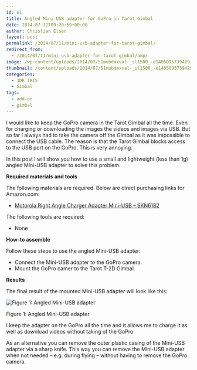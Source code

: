 ```yaml
---
id: 61
title: Angled Mini-USB adapter for GoPro in Tarot Gimbal
date: 2014-07-11T09:20:59+00:00
author: Christian Elsen
layout: post
permalink: /2014/07/11/mini-usb-adapter-for-tarot-gimbal/
redirect_from: 
  - /2014/07/11/mini-usb-adapter-for-tarot-gimbal/amp/
image: /wp-content/uploads/2014/07/51mubdmxval-_sl1500_-e1405095739429.jpg
thumbnail: /content/uploads/2014/07/51mubdmxval-_sl1500_-e1405095739429.jpg
categories:
  - 3DR IRIS
  - Gimbal
tags:
  - add-on
  - gimbal
---
```

I would like to keep the GoPro camera in the Tarot Gimbal all the time. Even for charging or downloading the images the videos and images via USB. But so far I always had to take the camera off the Gimbal as it was impossible to connect the USB cable. The reason is that the Tarot Gimbal blocks access to the USB port on the GoPro. This is very annoying.

In this post I will show you how to use a small and lightweight (less than 1g) angled Mini-USB adapter to solve this problem.

**Required materials and tools**

The following materials are required. Below are direct purchasing links for Amazon.com:

  * <a href="http://amzn.to/2eFegv3" target="_blank">Motorola Right Angle Charger Adapter Mini-USB &#8211; SKN6182</a>

The following tools are required:

  * None

**How-to assemble**

Follow these steps to use the angled Mini-USB adapter:

  * Connect the Mini-USB adapter to the GoPro camera.
  * Mount the GoPro camer to the Tarot T-2D Gimbal.

**Results**

The final result of the mounted Mini-USB adapter will look like this:

<div id="attachment_64" style="width: 615px" class="wp-caption aligncenter">
  <img src="/content/uploads/2014/07/10454279_10152116172655703_5350497765676882573_o-1024x576.jpg" alt="Figure 1: Angled Mini-USB adapter" width="605" height="340" class="size-large wp-image-64" srcset="/content/uploads/2014/07/10454279_10152116172655703_5350497765676882573_o-1024x576.jpg 1024w, /content/uploads/2014/07/10454279_10152116172655703_5350497765676882573_o-300x168.jpg 300w" sizes="(max-width: 605px) 100vw, 605px" />

  <p class="wp-caption-text">
    Figure 1: Angled Mini-USB adapter
  </p>
</div>

I keep the adapter on the GoPro all the time and it allows me to charge it as well as download videos without taking of the GoPro.

As an alternative you can remove the outer plastic casing of the Mini-USB adapter via a sharp knife. This way you can remove the Mini-USB adapter when not needed &#8211; e.g. during flying &#8211; without having to remove the GoPro camera.
